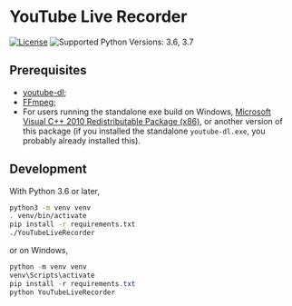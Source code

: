 # YouTube Live Recorder

[![License](https://img.shields.io/badge/license-MIT-blue.svg?maxAge=2592000)](COPYING)
![Supported Python Versions: 3.6, 3.7](https://img.shields.io/badge/python-3.6,%203.7-blue.svg?maxAge=2592000)

## Prerequisites

- [youtube-dl](https://rg3.github.io/youtube-dl/download.html);
- [FFmpeg](https://ffmpeg.org/download.html);
- For users running the standalone exe build on Windows, [Microsoft Visual C++ 2010 Redistributable Package (x86)](https://www.microsoft.com/en-US/download/details.aspx?id=5555), or another version of this package (if you installed the standalone `youtube-dl.exe`, you probably already installed this).

## Development

With Python 3.6 or later,

```sh
python3 -m venv venv
. venv/bin/activate
pip install -r requirements.txt
./YouTubeLiveRecorder
```

or on Windows,

```powershell
python -m venv venv
venv\Scripts\activate
pip install -r requirements.txt
python YouTubeLiveRecorder
```
